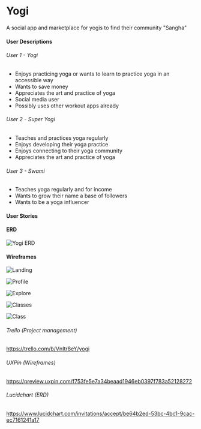 # Yogi

A social app and marketplace for yogis to find their community "Sangha"

#### User Descriptions

###### User 1 - Yogi
- Enjoys practicing yoga or wants to learn to practice yoga in an accessible way
- Wants to save money
- Appreciates the art and practice of yoga
- Social media user
- Possibly uses other workout apps already

###### User 2 - Super Yogi
- Teaches and practices yoga regularly
- Enjoys developing their yoga practice 
- Enjoys connecting to their yoga community
- Appreciates the art and practice of yoga

###### User 3 - Swami
- Teaches yoga regularly and for income
- Wants to grow their name a base of followers
- Wants to be a yoga influencer

#### User Stories


#### ERD

![Yogi ERD](https://github.com/jacksonherron/Yogi/blob/master/Planning/Yogi%20ERD.png)

#### Wireframes

![Landing](https://github.com/jacksonherron/Yogi/blob/master/Planning/Landing.png)

![Profile](https://github.com/jacksonherron/Yogi/blob/master/Planning/Profile.png)

![Explore](https://github.com/jacksonherron/Yogi/blob/master/Planning/Explore.png)

![Classes](https://github.com/jacksonherron/Yogi/blob/master/Planning/Classes.png)

![Class](https://github.com/jacksonherron/Yogi/blob/master/Planning/Class.png)


###### Trello (Project management)

https://trello.com/b/VnItr8eY/yogi

###### UXPin (Wireframes)

https://preview.uxpin.com/f753fe5e7a34beaad1946eb0397f783a52128272

###### Lucidchart (ERD)

https://www.lucidchart.com/invitations/accept/be64b2ed-53bc-4bc1-9cac-ec7161241a17



